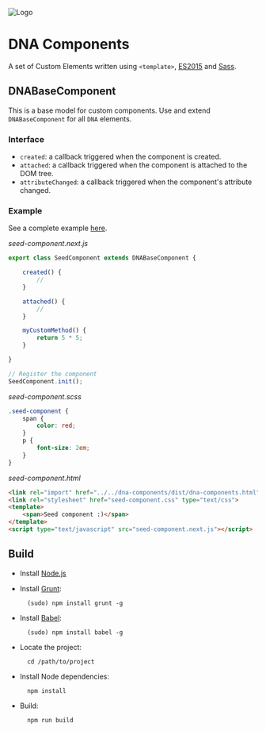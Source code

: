 ![Logo](https://gitlab.com/dna-components/dna-design/raw/master/logos/logo-raster-128.png)

# DNA Components

A set of Custom Elements written using `<template>`, [ES2015](https://github.com/lukehoban/es6features) and [Sass](http://sass-lang.com/).

## DNABaseComponent

This is a base model for custom components. Use and extend `DNABaseComponent` for all `DNA` elements.

### Interface
* `created`: a callback triggered when the component is created.
* `attached`: a callback triggered when the component is attached to the DOM tree.
* `attributeChanged`: a callback triggered when the component's attribute changed.

### Example

See a complete example [here](https://gitlab.com/dna-components/seed-component).

*seed-component.next.js*

```js
export class SeedComponent extends DNABaseComponent {

    created() {
        //
    }

    attached() {
        //
    }

    myCustomMethod() {
        return 5 * 5;
    }

}

// Register the component
SeedComponent.init();
```

*seed-component.scss*

```scss
.seed-component {
    span {
        color: red;
    }
    p {
        font-size: 2em;
    }
}

```

*seed-component.html*

```html
<link rel="import" href="../../dna-components/dist/dna-components.html">
<link rel="stylesheet" href="seed-component.css" type="text/css">
<template>
	<span>Seed component :)</span>
</template>
<script type="text/javascript" src="seed-component.next.js"></script>
```

## Build

* Install [Node.js](https://nodejs.org)
* Install [Grunt](http://gruntjs.com/):

        (sudo) npm install grunt -g

* Install [Babel](https://babeljs.io/):

        (sudo) npm install babel -g


* Locate the project:

        cd /path/to/project

* Install Node dependencies:

        npm install

* Build:

        npm run build